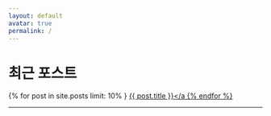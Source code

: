 ```yaml
---
layout: default
avatar: true
permalink: /
---
```

# 최근 포스트

{% for post in site.posts limit: 10% }
  <a href="{{ post.url | prepend: site.baseurl }}">{{ post.title }}</a
{% endfor %}

---
